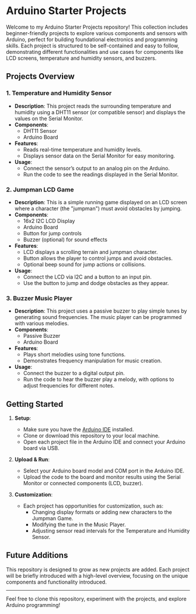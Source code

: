 # Arduino Starter Projects

Welcome to my Arduino Starter Projects repository! This collection includes beginner-friendly projects to explore various components and sensors with Arduino, perfect for building foundational electronics and programming skills. Each project is structured to be self-contained and easy to follow, demonstrating different functionalities and use cases for components like LCD screens, temperature and humidity sensors, and buzzers.

## Projects Overview

### 1. Temperature and Humidity Sensor
   - **Description**: This project reads the surrounding temperature and humidity using a DHT11 sensor (or compatible sensor) and displays the values on the Serial Monitor.
   - **Components**:
     - DHT11 Sensor
     - Arduino Board
   - **Features**:
     - Reads real-time temperature and humidity levels.
     - Displays sensor data on the Serial Monitor for easy monitoring.
   - **Usage**:
     - Connect the sensor’s output to an analog pin on the Arduino.
     - Run the code to see the readings displayed in the Serial Monitor.

### 2. Jumpman LCD Game
   - **Description**: This is a simple running game displayed on an LCD screen where a character (the "jumpman") must avoid obstacles by jumping.
   - **Components**:
     - 16x2 I2C LCD Display
     - Arduino Board
     - Button for jump controls
     - Buzzer (optional) for sound effects
   - **Features**:
     - LCD displays a scrolling terrain and jumpman character.
     - Button allows the player to control jumps and avoid obstacles.
     - Optional beep sound for jump actions or collisions.
   - **Usage**:
     - Connect the LCD via I2C and a button to an input pin.
     - Use the button to jump and dodge obstacles as they appear.

### 3. Buzzer Music Player
   - **Description**: This project uses a passive buzzer to play simple tunes by generating sound frequencies. The music player can be programmed with various melodies.
   - **Components**:
     - Passive Buzzer
     - Arduino Board
   - **Features**:
     - Plays short melodies using tone functions.
     - Demonstrates frequency manipulation for music creation.
   - **Usage**:
     - Connect the buzzer to a digital output pin.
     - Run the code to hear the buzzer play a melody, with options to adjust frequencies for different notes.

## Getting Started

1. **Setup**:
   - Make sure you have the [Arduino IDE](https://www.arduino.cc/en/software) installed.
   - Clone or download this repository to your local machine.
   - Open each project file in the Arduino IDE and connect your Arduino board via USB.

2. **Upload & Run**:
   - Select your Arduino board model and COM port in the Arduino IDE.
   - Upload the code to the board and monitor results using the Serial Monitor or connected components (LCD, buzzer).

3. **Customization**:
   - Each project has opportunities for customization, such as:
     - Changing display formats or adding new characters to the Jumpman Game.
     - Modifying the tune in the Music Player.
     - Adjusting sensor read intervals for the Temperature and Humidity Sensor.

## Future Additions
This repository is designed to grow as new projects are added. Each project will be briefly introduced with a high-level overview, focusing on the unique components and functionality introduced.

---

Feel free to clone this repository, experiment with the projects, and explore Arduino programming!
